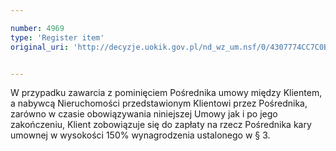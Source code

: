 ```yaml
---

number: 4969
type: 'Register item'
original_uri: 'http://decyzje.uokik.gov.pl/nd_wz_um.nsf/0/4307774CC7C0B3FEC1257B8E0040BD80?OpenDocument'


---
```


W przypadku zawarcia z pominięciem Pośrednika umowy między Klientem, a nabywcą Nieruchomości przedstawionym Klientowi przez Pośrednika, zarówno w czasie obowiązywania niniejszej Umowy jak i po jego zakończeniu, Klient zobowiązuje się do zapłaty na rzecz Pośrednika kary umownej w wysokości 150% wynagrodzenia ustalonego w § 3.
